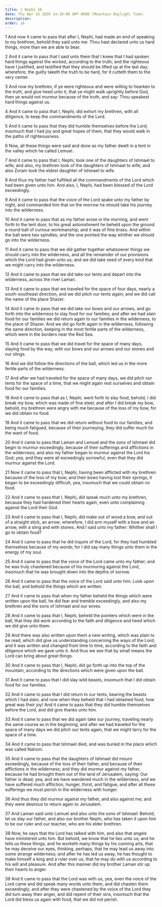 ```yaml
---
title: 1 Nephi 16
date: Thu Apr 16 2020 14:10:00 GMT-0600 (Mountain Daylight Time)
description: 
order: 16
---
```


<p>
  1 And now it came to pass that after I, Nephi, had made an end of speaking to
  my brethren, behold they said unto me: Thou hast declared unto us hard things,
  more than we are able to bear.
</p>
<p>
  2 And it came to pass that I said unto them that I knew that I had spoken hard
  things against the wicked, according to the truth; and the righteous have I
  justified, and testified that they should be lifted up at the last day;
  wherefore, the guilty taketh the truth to be hard, for it cutteth them to the
  very center.
</p>
<p>
  3 And now my brethren, if ye were righteous and were willing to hearken to the
  truth, and give heed unto it, that ye might walk uprightly before God, then ye
  would not murmur because of the truth, and say: Thou speakest hard things
  against us.
</p>
<p>
  4 And it came to pass that I, Nephi, did exhort my brethren, with all
  diligence, to keep the commandments of the Lord.
</p>
<p>
  5 And it came to pass that they did humble themselves before the Lord;
  insomuch that I had joy and great hopes of them, that they would walk in the
  paths of righteousness.
</p>
<p>
  6 Now, all these things were said and done as my father dwelt in a tent in the
  valley which he called Lemuel.
</p>
<p>
  7 And it came to pass that I, Nephi, took one of the daughters of Ishmael to
  wife; and also, my brethren took of the daughters of Ishmael to wife; and also
  Zoram took the eldest daughter of Ishmael to wife.
</p>
<p>
  8 And thus my father had fulfilled all the commandments of the Lord which had
  been given unto him. And also, I, Nephi, had been blessed of the Lord
  exceedingly.
</p>
<p>
  9 And it came to pass that the voice of the Lord spake unto my father by
  night, and commanded him that on the morrow he should take his journey into
  the wilderness.
</p>
<p>
  10 And it came to pass that as my father arose in the morning, and went forth
  to the tent door, to his great astonishment he beheld upon the ground a round
  ball of curious workmanship; and it was of fine brass. And within the ball
  were two spindles; and the one pointed the way whither we should go into the
  wilderness.
</p>
<p>
  11 And it came to pass that we did gather together whatsoever things we should
  carry into the wilderness, and all the remainder of our provisions which the
  Lord had given unto us; and we did take seed of every kind that we might carry
  into the wilderness.
</p>
<p>
  12 And it came to pass that we did take our tents and depart into the
  wilderness, across the river Laman.
</p>
<p>
  13 And it came to pass that we traveled for the space of four days, nearly a
  south-southeast direction, and we did pitch our tents again; and we did call
  the name of the place Shazer.
</p>
<p>
  14 And it came to pass that we did take our bows and our arrows, and go forth
  into the wilderness to slay food for our families; and after we had slain food
  for our families we did return again to our families in the wilderness, to the
  place of Shazer. And we did go forth again in the wilderness, following the
  same direction, keeping in the most fertile parts of the wilderness, which
  were in the borders near the Red Sea.
</p>
<p>
  15 And it came to pass that we did travel for the space of many days, slaying
  food by the way, with our bows and our arrows and our stones and our slings.
</p>
<p>
  16 And we did follow the directions of the ball, which led us in the more
  fertile parts of the wilderness.
</p>
<p>
  17 And after we had traveled for the space of many days, we did pitch our
  tents for the space of a time, that we might again rest ourselves and obtain
  food for our families.
</p>
<p>
  18 And it came to pass that as I, Nephi, went forth to slay food, behold, I
  did break my bow, which was made of fine steel; and after I did break my bow,
  behold, my brethren were angry with me because of the loss of my bow, for we
  did obtain no food.
</p>
<p>
  19 And it came to pass that we did return without food to our families, and
  being much fatigued, because of their journeying, they did suffer much for the
  want of food.
</p>
<p>
  20 And it came to pass that Laman and Lemuel and the sons of Ishmael did begin
  to murmur exceedingly, because of their sufferings and afflictions in the
  wilderness; and also my father began to murmur against the Lord his God; yea,
  and they were all exceedingly sorrowful, even that they did murmur against the
  Lord.
</p>
<p>
  21 Now it came to pass that I, Nephi, having been afflicted with my brethren
  because of the loss of my bow, and their bows having lost their springs, it
  began to be exceedingly difficult, yea, insomuch that we could obtain no food.
</p>
<p>
  22 And it came to pass that I, Nephi, did speak much unto my brethren, because
  they had hardened their hearts again, even unto complaining against the Lord
  their God.
</p>
<p>
  23 And it came to pass that I, Nephi, did make out of wood a bow, and out of a
  straight stick, an arrow; wherefore, I did arm myself with a bow and an arrow,
  with a sling and with stones. And I said unto my father: Whither shall I go to
  obtain food?
</p>
<p>
  24 And it came to pass that he did inquire of the Lord, for they had humbled
  themselves because of my words; for I did say many things unto them in the
  energy of my soul.
</p>
<p>
  25 And it came to pass that the voice of the Lord came unto my father; and he
  was truly chastened because of his murmuring against the Lord, insomuch that
  he was brought down into the depths of sorrow.
</p>
<p>
  26 And it came to pass that the voice of the Lord said unto him: Look upon the
  ball, and behold the things which are written.
</p>
<p>
  27 And it came to pass that when my father beheld the things which were
  written upon the ball, he did fear and tremble exceedingly, and also my
  brethren and the sons of Ishmael and our wives.
</p>
<p>
  28 And it came to pass that I, Nephi, beheld the pointers which were in the
  ball, that they did work according to the faith and diligence and heed which
  we did give unto them.
</p>
<p>
  29 And there was also written upon them a new writing, which was plain to be
  read, which did give us understanding concerning the ways of the Lord; and it
  was written and changed from time to time, according to the faith and
  diligence which we gave unto it. And thus we see that by small means the Lord
  can bring about great things.
</p>
<p>
  30 And it came to pass that I, Nephi, did go forth up into the top of the
  mountain, according to the directions which were given upon the ball.
</p>
<p>
  31 And it came to pass that I did slay wild beasts, insomuch that I did obtain
  food for our families.
</p>
<p>
  32 And it came to pass that I did return to our tents, bearing the beasts
  which I had slain; and now when they beheld that I had obtained food, how
  great was their joy! And it came to pass that they did humble themselves
  before the Lord, and did give thanks unto him.
</p>
<p>
  33 And it came to pass that we did again take our journey, traveling nearly
  the same course as in the beginning; and after we had traveled for the space
  of many days we did pitch our tents again, that we might tarry for the space
  of a time.
</p>
<p>
  34 And it came to pass that Ishmael died, and was buried in the place which
  was called Nahom.
</p>
<p>
  35 And it came to pass that the daughters of Ishmael did mourn exceedingly,
  because of the loss of their father, and because of their afflictions in the
  wilderness; and they did murmur against my father, because he had brought them
  out of the land of Jerusalem, saying: Our father is dead; yea, and we have
  wandered much in the wilderness, and we have suffered much affliction, hunger,
  thirst, and fatigue; and after all these sufferings we must perish in the
  wilderness with hunger.
</p>
<p>
  36 And thus they did murmur against my father, and also against me; and they
  were desirous to return again to Jerusalem.
</p>
<p>
  37 And Laman said unto Lemuel and also unto the sons of Ishmael: Behold, let
  us slay our father, and also our brother Nephi, who has taken it upon him to
  be our ruler and our teacher, who are his elder brethren.
</p>
<p>
  38 Now, he says that the Lord has talked with him, and also that angels have
  ministered unto him. But behold, we know that he lies unto us; and he tells us
  these things, and he worketh many things by his cunning arts, that he may
  deceive our eyes, thinking, perhaps, that he may lead us away into some
  strange wilderness; and after he has led us away, he has thought to make
  himself a king and a ruler over us, that he may do with us according to his
  will and pleasure. And after this manner did my brother Laman stir up their
  hearts to anger.
</p>
<p>
  39 And it came to pass that the Lord was with us, yea, even the voice of the
  Lord came and did speak many words unto them, and did chasten them
  exceedingly; and after they were chastened by the voice of the Lord they did
  turn away their anger, and did repent of their sins, insomuch that the Lord
  did bless us again with food, that we did not perish.
</p>
